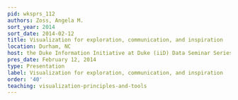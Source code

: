```yaml
---
pid: wksprs_112
authors: Zoss, Angela M.
sort_year: 2014
sort_date: 2014-02-12
title: Visualization for exploration, communication, and inspiration
location: Durham, NC
host: the Duke Information Initiative at Duke (iiD) Data Seminar Series
pres_date: February 12, 2014
type: Presentation
label: Visualization for exploration, communication, and inspiration
order: '40'
teaching: visualization-principles-and-tools
---
```

